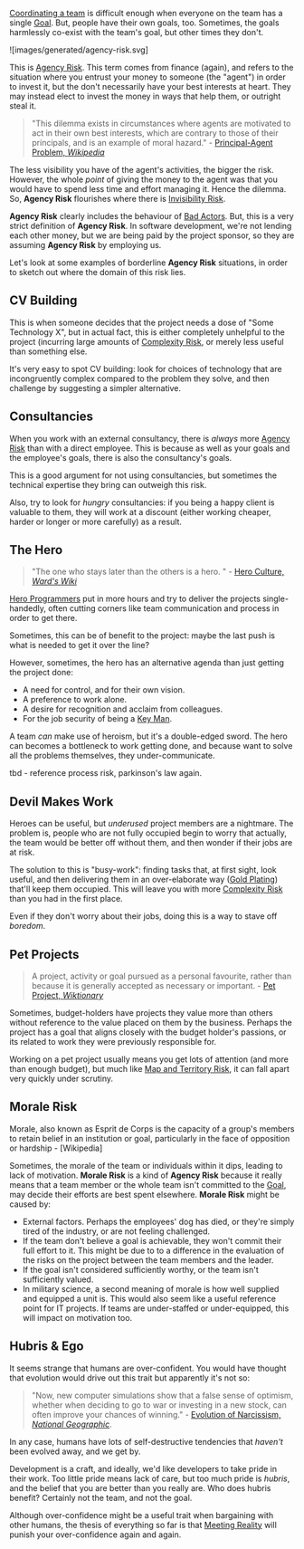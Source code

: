 [Coordinating a team](Coordination-Risk) is difficult enough when everyone on the team has a single [Goal](Goal-In-Mind).  But, people have their own goals, too.  Sometimes, the goals harmlessly co-exist with the team's goal, but other times they don't.

![images/generated/agency-risk.svg]

This is [Agency Risk](Agency-Risk).   This term comes from finance (again), and refers to the situation where you entrust your money to someone (the "agent") in order to invest it, but the don't necessarily have your best interests at heart.  They may instead elect to invest the money in ways that help them, or outright steal it.  

> "This dilemma exists in circumstances where agents are motivated to act in their own best interests, which are contrary to those of their principals, and is an example of moral hazard." - [Principal-Agent Problem, _Wikipedia_](https://en.wikipedia.org/wiki/Principal–agent_problem)

The less visibility you have of the agent's activities, the bigger the risk.  However, the whole _point_ of giving the money to the agent was that you would have to spend less time and effort managing it.  Hence the dilemma.  So, **Agency Risk** flourishes where there is [Invisibility Risk](Communication-Risk).

**Agency Risk** clearly includes the behaviour of [Bad Actors](https://en.wiktionary.org/wiki/bad_actor).  But, this is a very strict definition of **Agency Risk**.   In software development, we're not lending each other money, but we are being paid by the project sponsor, so they are assuming **Agency Risk** by employing us.   

Let's look at some examples of borderline **Agency Risk** situations, in order to sketch out where the domain of this risk lies.

## CV Building

This is when someone decides that the project needs a dose of "Some Technology X", but in actual fact, this is either completely unhelpful to the project (incurring large amounts of [Complexity Risk](Complexity-RisK), or merely less useful than something else.  

It's very easy to spot CV building:  look for choices of technology that are incongruently complex compared to the problem they solve, and then challenge by suggesting a simpler alternative.    

## Consultancies

When you work with an external consultancy, there is *always* more [Agency Risk](Agency-Risk) than with a direct employee.  This is because as well as your goals and the employee's goals, there is also the consultancy's goals.  

This is a good argument for not using consultancies, but sometimes the technical expertise they bring can outweigh this risk.

Also, try to look for _hungry_ consultancies:  if you being a happy client is valuable to them, they will work at a discount (either working cheaper, harder or longer or more carefully) as a result.

## The Hero

> "The one who stays later than the others is a hero. " - [Hero Culture, _Ward's Wiki_](http://wiki.c2.com/?HeroCulture)

[Hero Programmers](http://wiki.c2.com/?HeroCulture) put in more hours and try to deliver the projects single-handedly, often cutting corners like team communication and process in order to get there.   

Sometimes, this can be of benefit to the project: maybe the last push is what is needed to get it over the line?   

However, sometimes, the hero has an alternative agenda than just getting the project done:
- A need for control, and for their own vision.
- A preference to work alone.
- A desire for recognition and acclaim from colleagues.
- For the job security of being a [Key Man](https://en.wikipedia.org/wiki/Key_person_insurance).

A team _can_ make use of heroism, but it's a double-edged sword.  The hero can becomes a bottleneck to work getting done, and because want to solve all the problems themselves, they under-communicate.  

tbd - reference process risk, parkinson's law again.



## Devil Makes Work

Heroes can be useful, but _underused_ project members are a nightmare.   The problem is, people who are not fully occupied begin to worry that actually, the team would be better off without them, and then wonder if their jobs are at risk.

The solution to this is "busy-work":  finding tasks that, at first sight, look useful, and then delivering them in an over-elaborate way ([Gold Plating](https://en.wikipedia.org/wiki/Gold_plating_(software_engineering))) that'll keep them occupied.  This will leave you with more [Complexity Risk](Complexity-Risk) than you had in the first place.

Even if they don't worry about their jobs, doing this is a way to stave off _boredom_.

## Pet Projects

> A project, activity or goal pursued as a personal favourite, rather than because it is generally accepted as necessary or important.  - [Pet Project, _Wiktionary_](https://en.wiktionary.org/wiki/pet_project)

Sometimes, budget-holders have projects they value more than others without reference to the value placed on them by the business.  Perhaps the project has a goal that aligns closely with the budget holder's passions, or its related to work they were previously responsible for.  

Working on a pet project usually means you get lots of attention (and more than enough budget), but much like [Map and Territory Risk](Map-And-Territory-Risk), it can fall apart very quickly under scrutiny.

## Morale Risk

Morale, also known as Esprit de Corps is the capacity of a group's members to retain belief in an institution or goal, particularly in the face of opposition or hardship - [Wikipedia] 

Sometimes, the morale of the team or individuals within it dips, leading to lack of motivation.  **Morale Risk** is a kind of **Agency Risk** because it really means that a team member or the whole team isn't committed to the [Goal](Goal-In-Mind), may decide their efforts are best spent elsewhere.  **Morale Risk** might be caused by:
 - External factors.  Perhaps the employees' dog has died, or they're simply tired of the industry, or are not feeling challenged.
 - If the team don't believe a goal is achievable, they won't commit their full effort to it.  This might be due to to a difference in the evaluation of the risks on the project between the team members and the leader.
 - If the goal isn't considered sufficiently worthy, or the team isn't sufficiently valued.
 - In military science, a second meaning of morale is how well supplied and equipped a unit is.  This would also seem like a useful reference point for IT projects.  If teams are under-staffed or under-equipped, this will impact on motivation too.

## Hubris & Ego

It seems strange that humans are over-confident.  You would have thought that evolution would drive out this trait but apparently it's not so:

> "Now, new computer simulations show that a false sense of optimism, whether when deciding to go to war or investing in a new stock, can often improve your chances of winning." - [Evolution of Narcissism, _National Geographic_](https://news.nationalgeographic.com/news/2011/09/110914-optimism-narcissism-overconfidence-hubris-evolution-science-nature/).

In any case, humans have lots of self-destructive tendencies that _haven't_ been evolved away, and we get by.  

Development is a craft, and ideally, we'd like developers to take pride in their work.   Too little pride means lack of care, but too much pride is _hubris_, and the belief that you are better than you really are.  Who does hubris benefit?  Certainly not the team, and not the goal.  

Although over-confidence might be a useful trait when bargaining with other humans, the thesis of everything so far is that [Meeting Reality](Meet-Reality) will punish your over-confidence again and again. 



